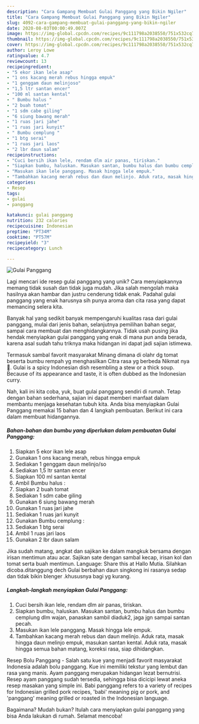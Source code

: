 ```yaml
---
description: "Cara Gampang Membuat Gulai Panggang yang Bikin Ngiler"
title: "Cara Gampang Membuat Gulai Panggang yang Bikin Ngiler"
slug: 4092-cara-gampang-membuat-gulai-panggang-yang-bikin-ngiler
date: 2020-08-03T00:00:49.007Z
image: https://img-global.cpcdn.com/recipes/9c111798a2038550/751x532cq70/gulai-panggang-foto-resep-utama.jpg
thumbnail: https://img-global.cpcdn.com/recipes/9c111798a2038550/751x532cq70/gulai-panggang-foto-resep-utama.jpg
cover: https://img-global.cpcdn.com/recipes/9c111798a2038550/751x532cq70/gulai-panggang-foto-resep-utama.jpg
author: Leroy Lowe
ratingvalue: 4.7
reviewcount: 13
recipeingredient:
- "5 ekor ikan lele asap"
- "1 ons kacang merah rebus hingga empuk"
- "1 genggam daun melinjoso"
- "1,5 ltr santan encer"
- "100 ml santan kental"
- " Bumbu halus "
- "2 buah tomat"
- "1 sdm cabe giling"
- "6 siung bawang merah"
- "1 ruas jari jahe"
- "1 ruas jari kunyit"
- " Bumbu cemplung "
- "1 btg serai"
- "1 ruas jari laos"
- "2 lbr daun salam"
recipeinstructions:
- "Cuci bersih ikan lele, rendam dlm air panas, tiriskan."
- "Siapkan bumbu, haluskan. Masukan santan, bumbu halus dan bumbu cemplung dlm wajan, panaskan sambil diaduk2, jaga jgn sampai santan pecah."
- "Masukan ikan lele panggang. Masak hingga lele empuk."
- "Tambahkan kacang merah rebus dan daun melinjo. Aduk rata, masak hingga daun melinjo empuk, masukan santan kental. Aduk rata, masak hingga semua bahan matang, koreksi rasa, siap dihidangkan."
categories:
- Resep
tags:
- gulai
- panggang

katakunci: gulai panggang 
nutrition: 232 calories
recipecuisine: Indonesian
preptime: "PT34M"
cooktime: "PT57M"
recipeyield: "3"
recipecategory: Lunch

---
```



![Gulai Panggang](https://img-global.cpcdn.com/recipes/9c111798a2038550/751x532cq70/gulai-panggang-foto-resep-utama.jpg)

Lagi mencari ide resep gulai panggang yang unik? Cara menyiapkannya memang tidak susah dan tidak juga mudah. Jika salah mengolah maka hasilnya akan hambar dan justru cenderung tidak enak. Padahal gulai panggang yang enak harusnya sih punya aroma dan cita rasa yang dapat memancing selera kita.

Banyak hal yang sedikit banyak mempengaruhi kualitas rasa dari gulai panggang, mulai dari jenis bahan, selanjutnya pemilihan bahan segar, sampai cara membuat dan menghidangkannya. Tidak usah pusing jika hendak menyiapkan gulai panggang yang enak di mana pun anda berada, karena asal sudah tahu triknya maka hidangan ini dapat jadi sajian istimewa.

Termasuk sambal favorit masyarakat Minang dimana di olahr dg tomat beserta bumbu rempah yg menghasilkan Citra rasa yg berbeda Nikmat nya 🙏. Gulai is a spicy Indonesian dish resembling a stew or a thick soup. Because of its appearance and taste, it is often dubbed as the Indonesian curry.


Nah, kali ini kita coba, yuk, buat gulai panggang sendiri di rumah. Tetap dengan bahan sederhana, sajian ini dapat memberi manfaat dalam membantu menjaga kesehatan tubuh kita. Anda bisa menyiapkan Gulai Panggang memakai 15 bahan dan 4 langkah pembuatan. Berikut ini cara dalam membuat hidangannya.

<!--inarticleads1-->

##### Bahan-bahan dan bumbu yang diperlukan dalam pembuatan Gulai Panggang:

1. Siapkan 5 ekor ikan lele asap
1. Gunakan 1 ons kacang merah, rebus hingga empuk
1. Sediakan 1 genggam daun melinjo/so
1. Sediakan 1,5 ltr santan encer
1. Siapkan 100 ml santan kental
1. Ambil  Bumbu halus :
1. Siapkan 2 buah tomat
1. Sediakan 1 sdm cabe giling
1. Gunakan 6 siung bawang merah
1. Gunakan 1 ruas jari jahe
1. Sediakan 1 ruas jari kunyit
1. Gunakan  Bumbu cemplung :
1. Sediakan 1 btg serai
1. Ambil 1 ruas jari laos
1. Gunakan 2 lbr daun salam


Jika sudah matang, angkat dan sajikan ke dalam mangkuk bersama dengan irisan mentimun atau acar. Sajikan sate dengan sambal kecap, irisan kol dan tomat serta buah mentimun. Language: Share this at Hallo Mutia. Silahkan dicoba.ditanggung dech Gulai berbahan daun singkong ini rasanya sedap dan tidak bikin blenger .khususnya bagi yg kurang. 

<!--inarticleads2-->

##### Langkah-langkah menyiapkan Gulai Panggang:

1. Cuci bersih ikan lele, rendam dlm air panas, tiriskan.
1. Siapkan bumbu, haluskan. Masukan santan, bumbu halus dan bumbu cemplung dlm wajan, panaskan sambil diaduk2, jaga jgn sampai santan pecah.
1. Masukan ikan lele panggang. Masak hingga lele empuk.
1. Tambahkan kacang merah rebus dan daun melinjo. Aduk rata, masak hingga daun melinjo empuk, masukan santan kental. Aduk rata, masak hingga semua bahan matang, koreksi rasa, siap dihidangkan.


Resep Bolu Panggang - Salah satu kue yang menjadi favorit masyarakat Indonesia adalah bolu panggang. Kue ini memiliki tekstur yang lembut dan rasa yang manis. Ayam panggang merupakan hidangan lezat bernutrisi. Resep ayam panggang sudah tersedia, sehingga bisa dicicipi lewat aneka resep masakan yang simple ini. Babi panggang refers to a variety of recipes for Indonesian grilled pork recipes, &#39;babi&#39; meaning pig or pork, and &#39;panggang&#39; meaning grilled or roasted in the Indonesian language. 

Bagaimana? Mudah bukan? Itulah cara menyiapkan gulai panggang yang bisa Anda lakukan di rumah. Selamat mencoba!
